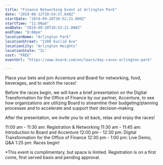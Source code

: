 ```yaml
---
title: "Finance Networking Event at Arlington Park"
date: "2019-08-12T20:54:37.648Z"
startDate: "2019-09-20T20:52:21.000Z"
startTime: "11:00pm"
endDate: "2019-09-20T20:52:21.000Z"
endTime: "8:00pm"
locationName: "Arlington Park"
locationStreet: "2200 Euclid Ave"
locationCity: "Arlington Heights"
locationState: "IL"
cost: "FREE"
eventUrl: "https://www.board.com/en/learn/day-races-arlington-park"

---
```


Place your bets and join Accenture and Board for networking, food, beverages, and to watch the races!

Before the races begin, we will have a brief presentation on the Digital Transformation for the Office of Finance by our partner, Accenture, to see how organizations are utilizing Board to streamline their budgeting/planning processes and to accelerate and support their decision-making. 

After the presentation, we invite you to sit back, relax and enjoy the races!

11:00 am - 11:30 am: Registration & Networking
11:30 am - 11:45 am: Introduction to Board and Accenture
12:00 pm - 12:30 pm: Digital Transformation for the Office of Finance
12:30 pm - 1:00 pm: Live Demo, Q&A
1:25 pm: Races begin!

*This event is complimentary, but space is limited. Registration is on a first come, first served basis and pending approval.

